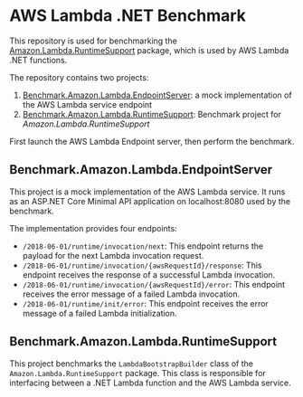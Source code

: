 # AWS Lambda .NET Benchmark

This repository is used for benchmarking the [Amazon.Lambda.RuntimeSupport](https://github.com/aws/aws-lambda-dotnet/tree/master/Libraries/src/Amazon.Lambda.RuntimeSupport) package, which is used by AWS Lambda .NET functions.

The repository contains two projects:
1. [Benchmark.Amazon.Lambda.EndpointServer](src/Benchmark.Amazon.Lambda.EndpointServer/): a mock implementation of the AWS Lambda service endpoint
1. [Benchmark.Amazon.Lambda.RuntimeSupport](src/Benchmark.Amazon.Lambda.RuntimeSupport/): Benchmark project for _Amazon.Lambda.RuntimeSupport_

First launch the AWS Lambda Endpoint server, then perform the benchmark.

## Benchmark.Amazon.Lambda.EndpointServer

This project is a mock implementation of the AWS Lambda service. It runs as an ASP.NET Core Minimal API application
 on localhost:8080 used by the benchmark.

The implementation provides four endpoints:
* `/2018-06-01/runtime/invocation/next`: This endpoint returns the payload for the next Lambda invocation request.
* `/2018-06-01/runtime/invocation/{awsRequestId}/response`: This endpoint receives the response of a successful Lambda invocation.
* `/2018-06-01/runtime/invocation/{awsRequestId}/error`: This endpoint receives the error message of a failed Lambda invocation.
* `/2018-06-01/runtime/init/error`: This endpoint receives the error message of a failed Lambda initialization.

## Benchmark.Amazon.Lambda.RuntimeSupport

This project benchmarks the `LambdaBootstrapBuilder` class of the `Amazon.Lambda.RuntimeSupport` package. This class is responsible for interfacing between a .NET Lambda function and the AWS Lambda service.

